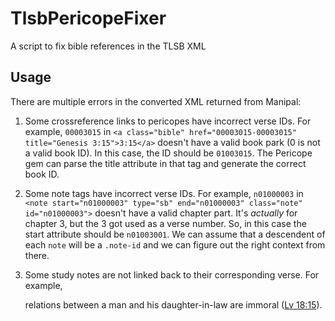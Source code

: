 # TlsbPericopeFixer

A script to fix bible references in the TLSB XML

## Usage

There are multiple errors in the converted XML returned from Manipal:

 1. Some crossreference links to pericopes have incorrect verse IDs. For example, `00003015` in `<a class="bible" href="00003015-00003015" title="Genesis 3:15">3:15</a>` doesn't have a valid book park (0 is not a valid book ID). In this case, the ID should be `01003015`. The Pericope gem can parse the title attribute in that tag and generate the correct book ID.
 
 2. Some note tags have incorrect verse IDs. For example, `n01000003` in `<note start="n01000003" type="sb" end="n01000003" class="note" id="n01000003">` doesn't have a valid chapter part. It's _actually_ for chapter 3, but the 3 got used as a verse number. So, in this case the start attribute should be `n01003001`. We can assume that a descendent of each `note` will be a `.note-id` and we can figure out the right context from there.
 
 3. Some study notes are not linked back to their corresponding verse. For example,
 
    <note start="n01038020" type="sb" end="n01038020" class="note" id="n01038020"><content><p>relations between a man and his daughter-in-law are immoral (<a class="bible" href="00018015-00018015" title="Leviticus 18:15">Lv 18:15</a>).</p></content></note>
 
